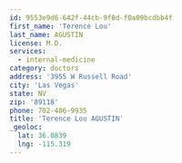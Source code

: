 ```yaml
---
id: 9553e9d6-642f-44cb-9f8d-f0a09bcdbb4f
first_name: 'Terence Lou'
last_name: AGUSTIN
license: M.D.
services:
  - internal-medicine
category: doctors
address: '3955 W Russell Road'
city: 'Las Vegas'
state: NV
zip: '89118'
phone: 702-486-9935
title: 'Terence Lou AGUSTIN'
_geoloc:
  lat: 36.0839
  lng: -115.319
---
```

